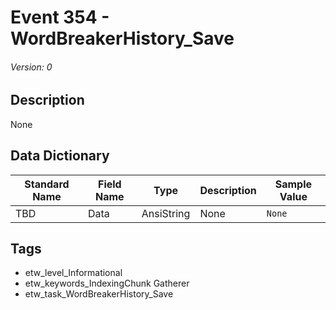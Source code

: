 # Event 354 - WordBreakerHistory_Save
###### Version: 0

## Description
None

## Data Dictionary
|Standard Name|Field Name|Type|Description|Sample Value|
|---|---|---|---|---|
|TBD|Data|AnsiString|None|`None`|

## Tags
* etw_level_Informational
* etw_keywords_IndexingChunk Gatherer
* etw_task_WordBreakerHistory_Save
